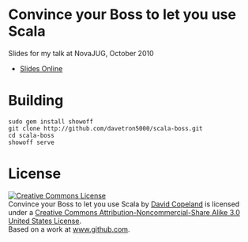 # Convince your Boss to let you use Scala

Slides for my talk at NovaJUG, October 2010

* [Slides Online](http://scala-boss.heroku.com)

# Building

    sudo gem install showoff
    git clone http://github.com/davetron5000/scala-boss.git
    cd scala-boss
    showoff serve

# License

<a rel="license" href="http://creativecommons.org/licenses/by-nc-sa/3.0/us/"><img alt="Creative Commons License" style="border-width:0" src="http://i.creativecommons.org/l/by-nc-sa/3.0/us/88x31.png" /></a><br /><span xmlns:dc="http://purl.org/dc/elements/1.1/" href="http://purl.org/dc/dcmitype/Text" property="dc:title" rel="dc:type">Convince your Boss to let you use Scala</span> by <a xmlns:cc="http://creativecommons.org/ns#" href="http://www.github.com/davetron5000/scala-boss" property="cc:attributionName" rel="cc:attributionURL">David Copeland</a> is licensed under a <a rel="license" href="http://creativecommons.org/licenses/by-nc-sa/3.0/us/">Creative Commons Attribution-Noncommercial-Share Alike 3.0 United States License</a>.<br />Based on a work at <a xmlns:dc="http://purl.org/dc/elements/1.1/" href="http://www.github.com/davetron5000/scala-boss" rel="dc:source">www.github.com</a>.
